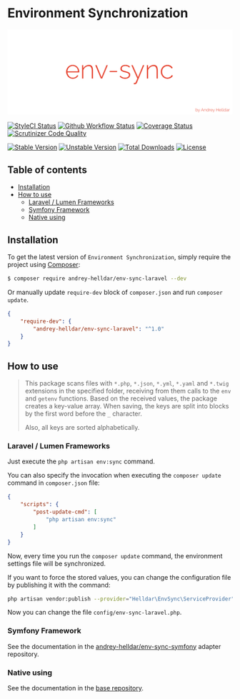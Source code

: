 # Environment Synchronization

<p align="center">
    <img src="/.github/images/logo.png?raw=true" alt="Env Sync"/>
</p>

[![StyleCI Status][badge_styleci]][link_styleci]
[![Github Workflow Status][badge_build]][link_build]
[![Coverage Status][badge_coverage]][link_scrutinizer]
[![Scrutinizer Code Quality][badge_quality]][link_scrutinizer]

[![Stable Version][badge_stable]][link_packagist]
[![Unstable Version][badge_unstable]][link_packagist]
[![Total Downloads][badge_downloads]][link_packagist]
[![License][badge_license]][link_license]

## Table of contents

* [Installation](#installation)
* [How to use](#how-to-use)
    * [Laravel / Lumen Frameworks](#laravel--lumen-frameworks)
    * [Symfony Framework](#symfony-framework)
    * [Native using](#native-using)

## Installation

To get the latest version of `Environment Synchronization`, simply require the project using [Composer](https://getcomposer.org):

```bash
$ composer require andrey-helldar/env-sync-laravel --dev
```

Or manually update `require-dev` block of `composer.json` and run `composer update`.

```json
{
    "require-dev": {
        "andrey-helldar/env-sync-laravel": "^1.0"
    }
}
```

## How to use

> This package scans files with `*.php`, `*.json`, `*.yml`, `*.yaml` and `*.twig` extensions in the specified folder, receiving from them calls to the `env` and `getenv` functions.
> Based on the received values, the package creates a key-value array. When saving, the keys are split into blocks by the first word before the `_` character.
>
> Also, all keys are sorted alphabetically.

### Laravel / Lumen Frameworks

Just execute the `php artisan env:sync` command.

You can also specify the invocation when executing the `composer update` command in `composer.json` file:

```json
{
    "scripts": {
        "post-update-cmd": [
            "php artisan env:sync"
        ]
    }
}
```

Now, every time you run the `composer update` command, the environment settings file will be synchronized.

If you want to force the stored values, you can change the configuration file by publishing it with the command:

```bash
php artisan vendor:publish --provider="Helldar\EnvSync\ServiceProvider"
```

Now you can change the file `config/env-sync-laravel.php`.

### Symfony Framework

See the documentation in the [andrey-helldar/env-sync-symfony](https://github.com/andrey-helldar/env-sync-symfony) adapter repository.

### Native using

See the documentation in the [base repository](https://github.com/andrey-helldar/env-sync).


[badge_build]:          https://img.shields.io/github/workflow/status/andrey-helldar/env-sync-laravel/native?style=flat-square

[badge_downloads]:      https://img.shields.io/packagist/dt/andrey-helldar/env-sync-laravel.svg?style=flat-square

[badge_license]:        https://img.shields.io/packagist/l/andrey-helldar/env-sync-laravel.svg?style=flat-square

[badge_coverage]:       https://img.shields.io/scrutinizer/coverage/g/andrey-helldar/env-sync-laravel.svg?style=flat-square

[badge_quality]:        https://img.shields.io/scrutinizer/g/andrey-helldar/env-sync-laravel.svg?style=flat-square

[badge_stable]:         https://img.shields.io/github/v/release/andrey-helldar/env-sync-laravel?label=stable&style=flat-square

[badge_styleci]:        https://styleci.io/repos/334284814/shield

[badge_unstable]:       https://img.shields.io/badge/unstable-dev--main-orange?style=flat-square

[link_build]:           https://github.com/andrey-helldar/env-sync-laravel/actions

[link_license]:         LICENSE

[link_packagist]:       https://packagist.org/packages/andrey-helldar/env-sync-laravel

[link_scrutinizer]:     https://scrutinizer-ci.com/g/andrey-helldar/env-sync-laravel/?branch=main

[link_styleci]:         https://github.styleci.io/repos/334284814
